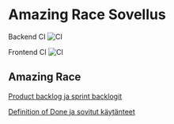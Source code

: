 # Amazing Race Sovellus

 Backend CI ![CI](https://github.com/amazing-race-condus/amazing-race-app/blob/main/.github/workflows/backend.yml)

Frontend CI ![CI](https://github.com/amazing-race-condus/amazing-race-app/blob/main/.github/workflows/frontend.yml)
## Amazing Race

[Product backlog ja sprint backlogit](https://github.com/orgs/amazing-race-condus/projects/1)

[Definition of Done ja sovitut käytänteet](https://github.com/amazing-race-condus/amazing-race-app/wiki)
